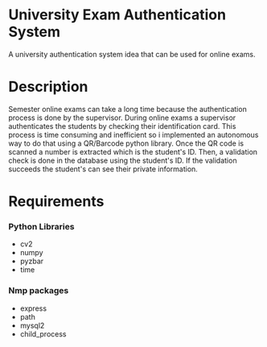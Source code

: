 # University Exam Authentication System
 A university authentication system idea that can be used for online exams.
 
# Description 
Semester online exams can take a long time because the authentication process is done by the supervisor.
During online exams a supervisor authenticates the students by checking their identification card. This process is time consuming and inefficient so i implemented an autonomous way to do that using a QR/Barcode python library.
Once the QR code is scanned a number is extracted which is the student's ID. Then, a validation check is done in the database using the student's ID. If the validation succeeds the student's can see their private information.

 
# Requirements 

### Python Libraries
- cv2
- numpy
- pyzbar
- time
### Nmp packages
- express
- path
- mysql2
- child_process

